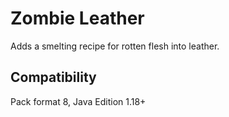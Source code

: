 # Zombie Leather

Adds a smelting recipe for rotten flesh into leather.

## Compatibility

Pack format 8, Java Edition 1.18+
